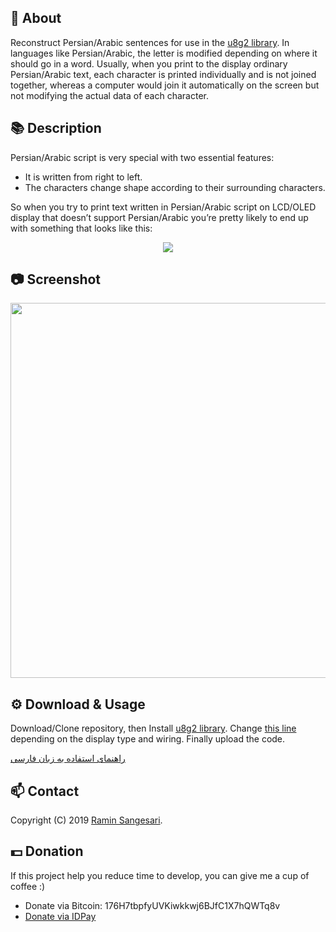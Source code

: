 ## 📖 About
Reconstruct Persian/Arabic sentences for use in the [u8g2 library](https://github.com/olikraus/u8g2/). In languages like Persian/Arabic, the letter is modified depending on where it should go in a word. Usually, when you print to the display ordinary Persian/Arabic text, each character is printed individually and is not joined together, whereas a computer would join it automatically on the screen but not modifying the actual data of each character.

## 📚 Description
Persian/Arabic script is very special with two essential features:
- It is written from right to left.
- The characters change shape according to their surrounding characters.

So when you try to print text written in Persian/Arabic script on LCD/OLED display that doesn’t support Persian/Arabic you’re pretty likely to end up with something that looks like this:

<p align="center">
  <img src="http://mpcabd.xyz/wp-content/uploads/2012/05/arabic-1.png">
</p>

## 📷 Screenshot
<p align="center">
  <img width="516" height="600" src="https://github.com/idreamsi/u8g2-persian-reshaper/blob/master/screenshot.jpg?raw=true">
</p>

## ⚙️ Download & Usage
Download/Clone repository, then Install [u8g2 library](https://github.com/olikraus/u8g2/wiki/u8g2install). Change [this line](https://github.com/idreamsi/u8g2-persian-reshaper/blob/629c98f3ab882f6cb7662f8ce0c2ef2c2fa8111d/u8g2-persian-reshaper.ino#L15) depending on the display type and wiring. Finally upload the code.

[راهنمای استفاده به زبان فارسی](http://www.idreams.ir/%d9%81%d8%a7%d8%b1%d8%b3%db%8c-%d9%86%d9%88%db%8c%d8%b3%db%8c-%d8%af%d8%b1-%d8%a2%d8%b1%d8%af%d9%88%db%8c%d9%86%d9%88-%d8%a8%d8%a7-%da%a9%d8%aa%d8%a7%d8%a8%d8%ae%d8%a7%d9%86%d9%87-u8g2/)

## 📫 Contact
Copyright (C) 2019 [Ramin Sangesari](mailto:r.sangsari@gmail.com).

## 💵 Donation
If this project help you reduce time to develop, you can give me a cup of coffee :)

- Donate via Bitcoin: 176H7tbpfyUVKiwkkwj6BJfC1X7hQWTq8v
- [Donate via IDPay](https://idpay.ir/idreams)

